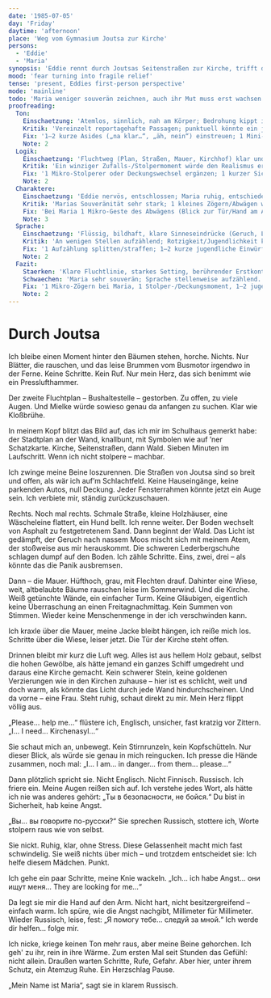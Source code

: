 ```yaml
---
date: '1985-07-05'
day: 'Friday'
daytime: 'afternoon'
place: 'Weg vom Gymnasium Joutsa zur Kirche'
persons:
  - 'Eddie'
  - 'Maria'
synopsis: 'Eddie rennt durch Joutsas Seitenstraßen zur Kirche, trifft dort auf Maria, bittet um Kirchenasyl – und findet in deren ruhiger russischer Ansprache erste Sicherheit.'
mood: 'fear turning into fragile relief'
tense: 'present, Eddies first-person perspective'
mode: 'mainline'
todo: 'Maria weniger souverän zeichnen, auch ihr Mut muss erst wachsen'
proofreading:
  Ton:
    Einschaetzung: 'Atemlos, sinnlich, nah am Körper; Bedrohung kippt in fragile Erleichterung.'
    Kritik: 'Vereinzelt reportagehafte Passagen; punktuell könnte ein jugendlich-rotziger Gedanke die Subjektivität schärfen.'
    Fix: '1–2 kurze Asides („na klar…“, „äh, nein“) einstreuen; 1 Mini-Atempause vor dem Kircheneintritt.'
    Note: 2
  Logik:
    Einschaetzung: 'Fluchtweg (Plan, Straßen, Mauer, Kirchhof) klar und plausibel.'
    Kritik: 'Ein winziger Zufalls-/Stolpermoment würde den Realismus erhöhen (Jacke, Schuh, Blick zurück).'
    Fix: '1 Mikro-Stolperer oder Deckungswechsel ergänzen; 1 kurzer Sicht-/Positionsanker zur Tür/Innenraum setzen.'
    Note: 2
  Charaktere:
    Einschaetzung: 'Eddie nervös, entschlossen; Maria ruhig, entschieden.'
    Kritik: 'Marias Souveränität sehr stark; 1 kleines Zögern/Abwägen würde sie menschlicher machen (passt zum TODO).'
    Fix: 'Bei Maria 1 Mikro-Geste des Abwägens (Blick zur Tür/Hand am Arm kurz stockt); bei Eddie 1 Körpermarker (trockener Mund, kalte Hände).'
    Note: 3
  Sprache:
    Einschaetzung: 'Flüssig, bildhaft, klare Sinneseindrücke (Geruch, Licht, Geräusche).'
    Kritik: 'An wenigen Stellen aufzählend; Rotzigkeit/Jugendlichkeit könnte 1–2 Mal aufblitzen.'
    Fix: '1 Aufzählung splitten/straffen; 1–2 kurze jugendliche Einwürfe; Wiederholung minimieren.'
    Note: 2
  Fazit:
    Staerken: 'Klare Fluchtlinie, starkes Setting, berührender Erstkontakt zu Maria.'
    Schwaechen: 'Maria sehr souverän; Sprache stellenweise aufzählend.'
    Fix: '1 Mikro-Zögern bei Maria, 1 Stolper-/Deckungsmoment, 1–2 jugendliche Einwürfe/Asides.'
    Note: 2
---
```


# Durch Joutsa

Ich bleibe einen Moment hinter den Bäumen stehen, horche. Nichts. Nur Blätter,
die rauschen, und das leise Brummen vom Busmotor irgendwo in der Ferne. Keine
Schritte. Kein Ruf. Nur mein Herz, das sich benimmt wie ein Presslufthammer.

Der zweite Fluchtplan – Bushaltestelle – gestorben. Zu offen, zu viele Augen.
Und Mielke würde sowieso genau da anfangen zu suchen. Klar wie Kloßbrühe.

In meinem Kopf blitzt das Bild auf, das ich mir im Schulhaus gemerkt habe: der
Stadtplan an der Wand, knallbunt, mit Symbolen wie auf ’ner Schatzkarte. Kirche,
Seitenstraßen, dann Wald. Sieben Minuten im Laufschritt. Wenn ich nicht stolpere
– machbar.

Ich zwinge meine Beine loszurennen. Die Straßen von Joutsa sind so breit und
offen, als wär ich auf’m Schlachtfeld. Keine Hauseingänge, keine parkenden
Autos, null Deckung. Jeder Fensterrahmen könnte jetzt ein Auge sein. Ich
verbiete mir, ständig zurückzuschauen.

Rechts. Noch mal rechts. Schmale Straße, kleine Holzhäuser, eine Wäscheleine
flattert, ein Hund bellt. Ich renne weiter. Der Boden wechselt von Asphalt zu
festgetretenem Sand. Dann beginnt der Wald. Das Licht ist gedämpft, der Geruch
nach nassem Moos mischt sich mit meinem Atem, der stoßweise aus mir herauskommt.
Die schweren Lederbergschuhe schlagen dumpf auf den Boden. Ich zähle Schritte.
Eins, zwei, drei – als könnte das die Panik ausbremsen.

Dann – die Mauer. Hüfthoch, grau, mit Flechten drauf. Dahinter eine Wiese, weit,
altbelaubte Bäume rauschen leise im Sommerwind. Und die Kirche. Weiß getünchte
Wände, ein einfacher Turm. Keine Gläubigen, eigentlich keine Überraschung an
einen Freitagnachmittag. Kein Summen von Stimmen. Wieder keine Menschenmenge in
der ich verschwinden kann.

Ich kraxle über die Mauer, meine Jacke bleibt hängen, ich reiße mich los.
Schritte über die Wiese, leiser jetzt. Die Tür der Kirche steht offen.

Drinnen bleibt mir kurz die Luft weg. Alles ist aus hellem Holz gebaut, selbst
die hohen Gewölbe, als hätte jemand ein ganzes Schiff umgedreht und daraus eine
Kirche gemacht. Kein schwerer Stein, keine goldenen Verzierungen wie in den
Kirchen zuhause – hier ist es schlicht, weit und doch warm, als könnte das Licht
durch jede Wand hindurchscheinen. Und da vorne – eine Frau. Steht ruhig, schaut
direkt zu mir. Mein Herz flippt völlig aus.

„Please… help me…“ flüstere ich, Englisch, unsicher, fast kratzig vor Zittern.
„I… I need… Kirchenasyl…“

Sie schaut mich an, unbewegt. Kein Stirnrunzeln, kein Kopfschütteln. Nur dieser
Blick, als würde sie genau in mich reingucken. Ich presse die Hände zusammen,
noch mal: „I… I am… in danger… from them… please…“

Dann plötzlich spricht sie. Nicht Englisch. Nicht Finnisch. Russisch. Ich friere
ein. Meine Augen reißen sich auf. Ich verstehe jedes Wort, als hätte ich nie was
anderes gehört: „Ты в безопасности, не бойся.“ Du bist in Sicherheit, hab keine
Angst.

„Вы… вы говорите по-русски?“ Sie sprechen Russisch, stottere ich, Worte stolpern
raus wie von selbst.

Sie nickt. Ruhig, klar, ohne Stress. Diese Gelassenheit macht mich fast
schwindelig. Sie weiß nichts über mich – und trotzdem entscheidet sie: Ich helfe
diesem Mädchen. Punkt.

Ich gehe ein paar Schritte, meine Knie wackeln. „Ich… ich habe Angst… они ищут
меня… They are looking for me…“

Da legt sie mir die Hand auf den Arm. Nicht hart, nicht besitzergreifend –
einfach warm. Ich spüre, wie die Angst nachgibt, Millimeter für Millimeter.
Wieder Russisch, leise, fest: „Я помогу тебе… следуй за мной.“ Ich werde dir
helfen… folge mir.

Ich nicke, kriege keinen Ton mehr raus, aber meine Beine gehorchen. Ich geh' zu
ihr, rein in ihre Wärme. Zum ersten Mal seit Stunden das Gefühl: nicht allein.
Draußen warten Schritte, Rufe, Gefahr. Aber hier, unter ihrem Schutz, ein
Atemzug Ruhe. Ein Herzschlag Pause.

„Mein Name ist Maria“, sagt sie in klarem Russisch.
